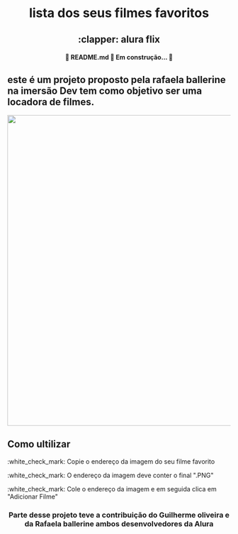 <h1 align="center ">
  lista dos seus filmes favoritos </h1>

<h2 align="center">:clapper:  alura flix </h1>
 <h4 align="center"> 
	🚧  README.md 🚀 Em construção...  🚧
</h4>

  <h2>este é um projeto proposto pela rafaela ballerine na imersão Dev
       tem como objetivo ser uma locadora de filmes.</h2>      
 <div aling = "center ">
 <img src ="![PROJETO ALURAFLIX](https://user-images.githubusercontent.com/89174923/144679748-cc8f52b7-b29b-4e2d-a8d5-4345a3f80a5a.png)" width = " 700 px" />
 </div>
       
<h2>Como ultilizar </h2>
<p>   :white_check_mark: Copie o endereço da imagem do seu filme favorito</p>
<p>   :white_check_mark: O endereço da imagem deve conter o final ".PNG"</p>
 <p>   :white_check_mark: Cole o endereço da imagem e em seguida clica em "Adicionar Filme"</p>
<h3 align="center">
 Parte desse projeto teve a contribuição do Guilherme oliveira e da Rafaela ballerine ambos desenvolvedores da Alura 
</h3>
